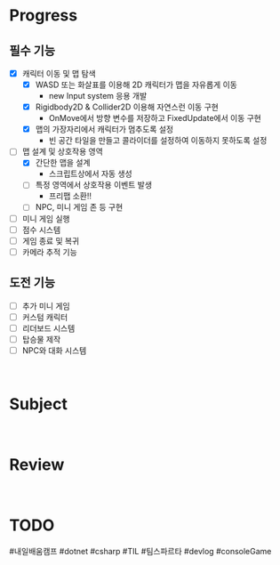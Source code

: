 # Progress
## 필수 기능
- [x] 캐릭터 이동 및 맵 탐색
	- [x] WASD 또는 화살표를 이용해 2D 캐릭터가 맵을 자유롭게 이동
		- new Input system 응용 개발
	- [x] Rigidbody2D & Collider2D 이용해 자연스런 이동 구현
		- OnMove에서 방향 변수를 저장하고 FixedUpdate에서 이동 구현
	- [x] 맵의 가장자리에서 캐릭터가 멈추도록 설정
		- 빈 공간 타일을 만들고 콜라이더를 설정하여 이동하지 못하도록 설정
- [ ] 맵 설계 및 상호작용 영역
	- [x]  간단한 맵을 설계
		- 스크립트상에서 자동 생성
	- [ ] 특정 영역에서 상호작용 이벤트 발생
		- 프리팹 소환!!
	- [ ] NPC, 미니 게임 존 등 구현
- [ ] 미니 게임 실행
- [ ] 점수 시스템
- [ ] 게임 종료 및 복귀
- [ ] 카메라 추적 기능

## 도전 기능
- [ ] 추가 미니 게임
- [ ] 커스텀 캐릭터
- [ ] 리더보드 시스템
- [ ] 탑승물 제작
- [ ] NPC와 대화 시스템

<br>

# Subject
<br>

# Review


<br>

# TODO


#내일배움캠프 #dotnet #csharp #TIL #팀스파르타 #devlog #consoleGame